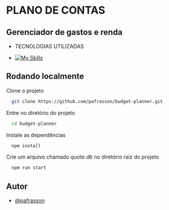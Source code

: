 # PLANO DE CONTAS

## Gerenciador de gastos e renda

- TECNOLOGIAS UTILIZADAS

- [![My Skills](https://skillicons.dev/icons?i=javascript,sqlite,nodejs&theme=)](https://skillicons.dev)

## Rodando localmente

Clone o projeto

```bash
  git clone https://github.com/pafrasson/budget-planner.git
```

Entre no diretório do projeto

```bash
  cd budget-planner
```

Instale as dependências

```bash
  npm install
```

Crie um arquivo chamado *quote.db* no diretório raiz do projeto



```bash
  npm run start
```


## Autor

- [@pafrasson](https://www.github.com/pafrasson)